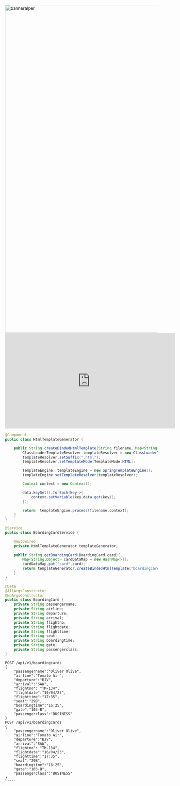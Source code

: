<img width="1080" alt="banneralper" src="https://user-images.githubusercontent.com/12942688/232245843-322a49b2-0c63-4220-893b-16f1d7e10dd1.png">

<iframe width="560" height="315" src="https://www.youtube.com/embed/DsFegZg0CmQ" title="YouTube video player" frameborder="0" allow="accelerometer; autoplay; clipboard-write; encrypted-media; gyroscope; picture-in-picture; web-share" allowfullscreen></iframe>

`````java
@Component
public class HtmlTemplateGenerator {

    public String createBindedHtmlTemplate(String filename, Map<String,Object> data){
        ClassLoaderTemplateResolver templateResolver = new ClassLoaderTemplateResolver();
        templateResolver.setSuffix(".html");
        templateResolver.setTemplateMode(TemplateMode.HTML);

        TemplateEngine  templateEngine = new SpringTemplateEngine();
        templateEngine.setTemplateResolver(templateResolver);

        Context context = new Context();

        data.keySet().forEach(key->{
            context.setVariable(key,data.get(key));
        });

        return  templateEngine.process(filename,context);
    }
}

@Service
public class BoardingCardService {

    @Autowired
    private HtmlTemplateGenerator templateGenerator;
  
    public String getBoardingCard(BoardingCard card){
        Map<String,Object> cardDataMap = new HashMap<>();
        cardDataMap.put("card",card);
        return templateGenerator.createBindedHtmlTemplate("boardingcard.html",cardDataMap);
    }
}

@Data
@AllArgsConstructor
@NoArgsConstructor
public class BoardingCard {
    private String passengername;
    private String airline;
    private String departure;
    private String arrival;
    private String flightno;
    private String flightdate;
    private String flighttime;
    private String seat;
    private String boardingtime;
    private String gate;
    private String passengerclass;
}

`````
``````
POST /api/v1/boardingcards
{
    "passengername":"Oliver Olive",
    "airline":"Tomato Air",
    "departure":"BJV",
    "arrival":"SAW",
    "flightno": "TM-134",
    "flightdate":"16/04/23",
    "flighttime":"17:35",
    "seat":"29B",
    "boardingtime":"16:25",
    "gate":"103-B",
    "passengerclass":"BUSINESS"
}
POST /api/v1/boardingcards
{
    "passengername":"Oliver Olive",
    "airline":"Tomato Air",
    "departure":"BJV",
    "arrival":"SAW",
    "flightno": "TM-134",
    "flightdate":"16/04/23",
    "flighttime":"17:35",
    "seat":"29B",
    "boardingtime":"16:25",
    "gate":"103-B",
    "passengerclass":"BUSINESS"
}
`````
